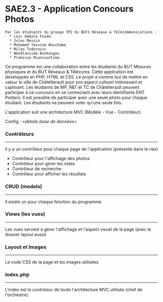 # SAE2.3 - Application Concours Photos
```
Par les étudiants du groupe TP2 du BUT1 Réseaux & Télécommunications : 
  * Loic Embolo Fouda
  * Jules Messin
  * Mohamed Yassine Bouchama
  * Milan Todorovic
  * Wendlassida Bonkougou
  * Promisse Miansiantima
```
Ce programme est une collaboration entre les étudiants du BUT Mesures physiques et du BUT Réseaux & Télécoms. Cette application est developpée en PHP, HTML et CSS.
Le projet a comme but de mettre en valeur la ville de Châtellerault pour son aspect culturel intéressant et captivant. Les étudiants de MP, R&T et TC de Châtellerault peuvent participer à ce concours en se connectant avec leurs identifiants ENT Poitiers.
Il est possible de participer avec une seule photo pour chaque étudiant.
Les étudiants ne peuvent voter qu'une seule fois.

L'application suit une architecture MVC (Modèle - Vue - Contrôleur).

Config : <_détails base de données_>

### Contrôleurs 
---
Il y a un contrôleur pour chaque page de l'application (présente dans le nav)
- Contrôleur pour l'affichage des photos
- Contrôleur pour gérer les votes
- Contrôleur de recherche
- Contrôleur pour afficher les résultats

### CRUD (models)
---
Il existe un pour chaque fonction du programme 
_<en cours..>_

### Views (les vues)
---
Les vues servent à gérer l'affichage et l'aspect visuel de la page (avec le dossier layout aussi)

### Layout et Images
---
Le code CSS de la page et les images utilisées.

### index.php
---
L'index est le contrôleur de toute l'architecture MVC utilisée (chef de l'orchestre).
